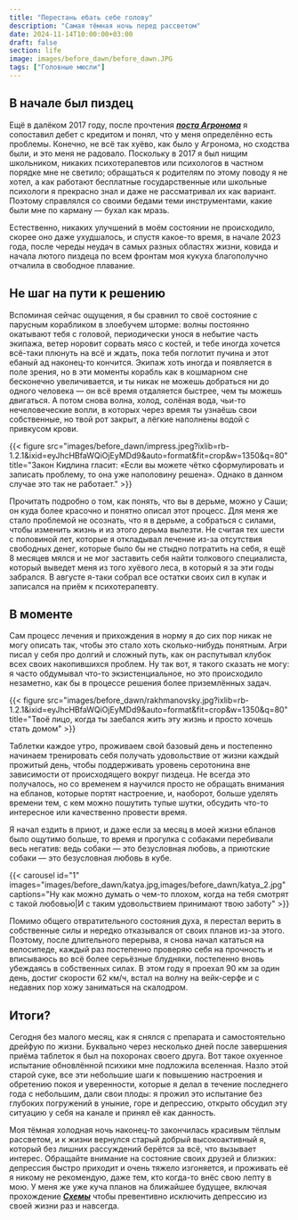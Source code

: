 ```yaml
---
title: "Перестань ебать себе голову"
description: "Самая тёмная ночь перед рассветом"
date: 2024-11-14T10:00:00+03:00
draft: false
section: life
image: images/before_dawn/before_dawn.JPG
tags: ["Головные мюсли"]
---
```

## В начале был пиздец

Ещё в далёком 2017 году, после прочтения ___[поста Агронома](http://telegra.ph/Pro-depressiyu---pochemu-ya-ushyol-i-kak-ya-vernulsya-07-27 "Как понять, что у тебя проблемы")___ я сопоставил дебет с кредитом и понял, что у меня определённо есть проблемы. Конечно, не всё так хуёво, как было у Агронома, но сходства были, и это меня не радовало. Поскольку в 2017 я был нищим школьником, никаких психотерапевтов или психологов в частном порядке мне не светило; обращаться к родителям по этому поводу я не хотел, а как работают бесплатные государственные или школьные психологи я прекрасно знал и даже не рассматривал их как вариант. Поэтому справлялся со своими бедами теми инструментами, какие были мне по карману — бухал как мразь.

Естественно, никаких улучшений в моём состоянии не происходило, скорее оно даже ухудшалось, и спустя какое-то время, в начале 2023 года, после череды неудач в самых разных областях жизни, ковида и начала лютого пиздеца по всем фронтам моя кукуха благополучно отчалила в свободное плавание.

## Не шаг на пути к решению

Вспоминая сейчас ощущения, я бы сравнил то своё состояние с парусным корабликом в злоебучем шторме: волны постоянно окатывают тебя с головой, периодически унося в небытие часть экипажа, ветер норовит сорвать мясо с костей, и тебе иногда хочется всё-таки плюнуть на всё и ждать, пока тебя поглотит пучина и этот ебаный ад наконец-то кончится. Экипаж хоть иногда и появляется в поле зрения, но в эти моменты корабль как в кошмарном сне бесконечно увеличивается, и ты никак не можешь добраться ни до одного человека — он всё время отдаляется быстрее, чем ты можешь двигаться. А потом снова волна, холод, солёная вода, чьи-то нечеловеческие вопли, в которых через время ты узнаёшь свои собственные, но твой рот закрыт, а лёгкие наполнены водой с привкусом крови.

{{< figure src="images/before_dawn/impress.jpeg?ixlib=rb-1.2.1&ixid=eyJhcHBfaWQiOjEyMDd9&auto=format&fit=crop&w=1350&q=80" title="Закон Кидлина гласит: «Если вы можете чётко сформулировать и записать проблему, то она уже наполовину решена». Однако в данном случае это так не работает." >}}

Прочитать подробно о том, как понять, что вы в дерьме, можно у Саши; он куда более красочно и понятно описал этот процесс. Для меня же стало проблемой не осознать, что я в дерьме, а собраться с силами, чтобы изменить жизнь и из этого дерьма вылезти. Не считая тех шести с половиной лет, которые я откладывал лечение из-за отсутствия свободных денег, которые было бы не стыдно потратить на себя, я ещё 8 месяцев мялся и не мог заставить себя найти толкового специалиста, который выведет меня из того хуёвого леса, в который я за эти годы забрался. В августе я-таки собрал все остатки своих сил в кулак и записался на приём к психотерапевту.

## В моменте

Сам процесс лечения и прихождения в норму я до сих пор никак не могу описать так, чтобы это стало хоть сколько-нибудь понятным. Агри писал у себя про долгий и сложный путь, как он распутывал клубок всех своих накопившихся проблем. Ну так вот, я такого сказать не могу: я часто обдумывал что-то экзистенциальное, но это происходило незаметно, как бы в процессе решения более приземлённых задач.

{{< figure src="images/before_dawn/rakhmanovsky.jpg?ixlib=rb-1.2.1&ixid=eyJhcHBfaWQiOjEyMDd9&auto=format&fit=crop&w=1350&q=80" title="Твоё лицо, когда ты заебался жить эту жизнь и просто хочешь стать домом" >}}

Таблетки каждое утро, проживаем свой базовый день и постепенно начинаем тренировать себя получать удовольствие от жизни каждый прожитый день, чтобы поддерживать уровень серотонина вне зависимости от происходящего вокруг пиздеца. Не всегда это получалось, но со временем я научился просто не обращать внимания на ебланов, которые портят настроение, и, наоборот, больше уделять времени тем, с кем можно пошутить тупые шутки, обсудить что-то интересное или качественно провести время.

Я начал ездить в приют, и даже если за месяц в моей жизни ебланов было ощутимо больше, то время и прогулка с собаками перебивали весь негатив: ведь собаки — это безусловная любовь, а приютские собаки — это безусловная любовь в кубе.

{{< carousel id="1" images="images/before_dawn/katya.jpg,images/before_dawn/katya_2.jpg" captions="Ну как можно думать о чем-то плохом, когда на тебя смотрят с такой любовью|И с таким удовольствием принимают твою заботу" >}}

Помимо общего отвратительного состояния духа, я перестал верить в собственные силы и нередко отказывался от своих планов из-за этого. Поэтому, после длительного перерыва, я снова начал кататься на велосипеде, каждый раз постепенно проверяю себя на прочность и вписываюсь во всё более серьёзные блудняки, постепенно вновь убеждаясь в собственных силах. В этом году я проехал 90 км за один день, достиг скорости 62 км/ч, встал на волну на вейк-серфе и с недавних пор хожу заниматься на скалодром.

## Итоги?

Сегодня без малого месяц, как я снялся с препарата и самостоятельно дрейфую по жизни. Буквально через несколько дней после завершения приёма таблеток я был на похоронах своего друга. Вот такое охуенное испытание обновлённой психики мне подложила вселенная. Назло этой старой суке, все эти небольшие шаги к повышению настроения и обретению покоя и уверенности, которые я делал в течение последнего года с небольшим, дали свои плоды: я прожил это испытание без глубоких погружений в уныние, горе и депрессию, открыто обсудил эту ситуацию у себя на канале и принял её как данность.

Моя тёмная холодная ночь наконец-то закончилась красивым тёплым рассветом, и к жизни вернулся старый добрый высокоактивный я, который без лишних рассуждений берётся за всё, что вызывает интерес. Обращайте внимание на состояние своих друзей и близких: депрессия быстро приходит и очень тяжело изгоняется, и проживать её я никому не рекомендую, даже тем, кто когда-то внёс свою лепту в мою. У меня же уже куча планов на ближайшее будущее, включая прохождение ___[Схемы](https://en.wikipedia.org/wiki/Schema_therapy "Схемная терапия")___ чтобы превентивно исключить депрессию из своей жизни раз и навсегда.
